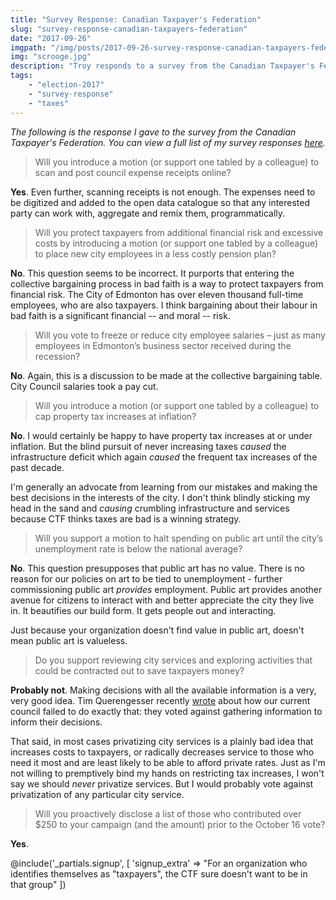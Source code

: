 ```yaml
---
title: "Survey Response: Canadian Taxpayer's Federation"
slug: "survey-response-canadian-taxpayers-federation"
date: "2017-09-26"
imgpath: "/img/posts/2017-09-26-survey-response-canadian-taxpayers-federation/"
img: "scrooge.jpg"
description: "Troy responds to a survey from the Canadian Taxpayer's Federation"
tags: 
    - "election-2017"
    - "survey-response"
    - "taxes"
---
```


*The following is the response I gave to the survey from the Canadian Taxpayer's Federation. You can view a full list of my survey responses [here](/survey-responses).*

> Will you introduce a motion (or support one tabled by a colleague) to scan and post council expense receipts online?

**Yes**. Even further, scanning receipts is not enough. The expenses need to be digitized and added to the open data catalogue
so that any interested party can work with, aggregate and remix them, programmatically.

> Will you protect taxpayers from additional financial risk and excessive costs by introducing a motion (or support one tabled by a colleague)
  to place new city employees in a less costly pension plan?

**No**. This question seems to be incorrect. It purports that entering the collective bargaining process in bad faith is
a way to protect taxpayers from financial risk. The City of Edmonton has over eleven thousand full-time employees, who are
also taxpayers. I think bargaining about their labour in bad faith is a significant financial -- and moral -- risk.

> Will you vote to freeze or reduce city employee salaries – just as many employees in Edmonton’s business sector received during the recession?

**No**. Again, this is a discussion to be made at the collective bargaining table. City Council salaries took a pay cut.

> Will you introduce a motion (or support one tabled by a colleague) to cap property tax increases at inflation?

**No**. I would certainly be happy to have property tax increases at or under inflation. But the blind pursuit of never
increasing taxes *caused* the infrastructure deficit which again *caused* the frequent tax increases of the past decade.

I'm generally an advocate from learning from our mistakes and making the best decisions in the interests of the city. I don't
think blindly sticking my head in the sand and *causing* crumbling infrastructure and services because CTF thinks taxes are bad is a winning strategy.

> Will you support a motion to halt spending on public art until the city’s unemployment rate is below the national average?

**No**. This question presupposes that public art has no value. There is no reason for our policies on art to be tied
to unemployment - further commissioning public art *provides* employment. Public art provides another avenue for citizens
to interact with and better appreciate the city they live in. It beautifies our build form. It gets people out and interacting.

Just because your organization doesn't find value in public art, doesn't mean public art is valueless.

> Do you support reviewing city services and exploring activities that could be contracted out to save taxpayers money?

**Probably not**. Making decisions with all the available information is a very, very good idea. Tim Querengesser recently
[wrote](https://www.timquerengesser.com/blog/2017/7/13/q34ekfituc3akg1qd9tvf6hb63pkgx) about how our current council failed to do exactly that: they voted against gathering information to inform their decisions.

That said, in most cases privatizing city services is a plainly bad idea that increases costs to taxpayers, or radically decreases
service to those who need it most and are least likely to be able to afford private rates. Just as I'm not willing to premptively
bind my hands on restricting tax increases, I won't say we should *never* privatize services. But I would probably vote against
privatization of any particular city service.

> Will you proactively disclose a list of those who contributed over $250 to your campaign (and the amount) prior to the October 16 vote?

**Yes**.

@include('_partials.signup', [ 'signup_extra' => "For an organization who identifies themselves as \"taxpayers\", the CTF sure doesn't want to be in that group" ])
